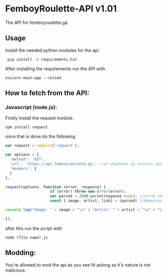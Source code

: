 # FemboyRoulette-API v1.01
The API for femboyroulette.ga.

## Usage

Install the needed python modules for the api

```
 pip install -r requirements.txt
```

After installing the requirements run the API with

```
uvicorn main:app --reload
```

## How to fetch from the API:

### Javascript (node.js):

Firstly install the request module.


```
npm install request
```

once that is done do the following

```javascript
var request = require('request');

var options = {
  'method': 'GET',
  'url': 'https://api.femboyroulette.ga', //or whatever ip uvicorn spits if you're hosting the api locally
  'headers': {
  }
};

request(options, function (error, response) {
                    if (error) throw new Error(error);
                    var parsed = JSON.parse(response.body); //turns the api into a parsed json file
                    const { image, artist, link} = (parsed) //Requires that parsed json file

console.log("Image: " + image + "\n" + "Artist: " + artist + "\n" + "Link: " + link)

});
```

after this run the script with
```
node (file name).js
```

## Modding:
You're allowed to mod the api as you see fit aslong as it's nature is not malicious.
